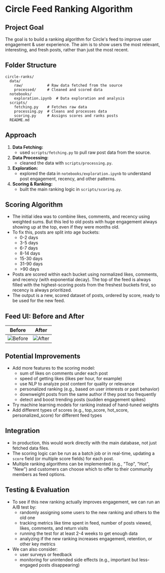 # Circle Feed Ranking Algorithm

## Project Goal
The goal is to build a ranking algorithm for Circle's feed to improve user engagement & user experience. The aim is to show users the most relevant, interesting, and fresh posts, rather than just the most recent.

## Folder Structure
```
circle-ranks/
  data/
    raw/           # Raw data fetched from the source
    processed/     # Cleaned and scored data
  notebooks/
    exploration.ipynb  # Data exploration and analysis
  scripts/
    fetching.py    # Fetches raw data
    processing.py  # Cleans and processes data
    scoring.py     # Assigns scores and ranks posts
  README.md
```

## Approach
1. **Data Fetching:**
   - used `scripts/fetching.py` to pull raw post data from the source.
2. **Data Processing:**
   - cleaned the data with `scripts/processing.py`.
3. **Exploration:**
   - explored the data in `notebooks/exploration.ipynb` to understand post engagement, recency, and other patterns.
4. **Scoring & Ranking:**
   - built the main ranking logic in `scripts/scoring.py`.

## Scoring Algorithm
- The initial idea was to combine likes, comments, and recency using weighted sums. But this led to old posts with huge engagement always showing up at the top, even if they were months old.
- To fix this, posts are split into age buckets:
  - 0-2 days
  - 3-5 days
  - 6-7 days
  - 8-14 days
  - 15-30 days
  - 31-90 days
  - \>90 days
- Posts are scored within each bucket using normalized likes, comments, and recency (with exponential decay). The top of the feed is always filled with the highest-scoring posts from the freshest buckets first, so recency is always prioritized.
- The output is a new, scored dataset of posts, ordered by score, ready to be used for the new feed.

## Feed UI: Before and After

| Before | After |
|--------|-------|
| ![Before](images/before.png) | ![After](images/after.png) |

## Potential Improvements
- Add more features to the scoring model:
  - sum of likes on comments under each post
  - speed of getting likes (likes per hour, for example)
  - use NLP to analyze post content for quality or relevance
  - personalized ranking (e.g., based on user interests or past behavior)
  - downweight posts from the same author if they post too frequently
  - detect and boost trending posts (sudden engagement spikes)
- Try machine learning models for ranking instead of hand-tuned weights
- Add different types of scores (e.g., top_score, hot_score, personalized_score) for different feed types

## Integration
- In production, this would work directly with the main database, not just fetched data files.
- The scoring logic can be run as a batch job or in real-time, updating a `score` field (or multiple score fields) for each post.
- Multiple ranking algorithms can be implemented (e.g., "Top", "Hot", "New") and customers can choose which to offer to their community members as feed options.

## Testing & Evaluation
- To see if this new ranking actually improves engagement, we can run an A/B test by:
  - randomly assigning some users to the new ranking and others to the old one
  - tracking metrics like time spent in feed, number of posts viewed, likes, comments, and return visits
  - running the test for at least 2-4 weeks to get enough data
  - analyzing if the new ranking increases engagement, retention, or other key metrics
- We can also consider:
  - user surveys or feedback
  - monitoring for unintended side effects (e.g., important but less-engaged posts disappearing)